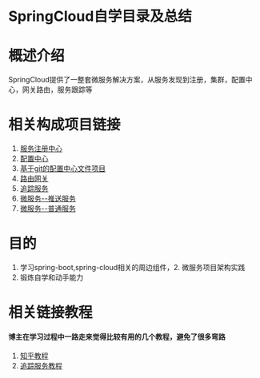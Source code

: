 # SpringCloud自学目录及总结
# 概述介绍
SpringCloud提供了一整套微服务解决方案，从服务发现到注册，集群，配置中心，网关路由，服务跟踪等

# 相关构成项目链接
1. [服务注册中心](https://github.com/caicai457614705/cloud-server)
2. [配置中心](https://github.com/caicai457614705/cloud-configer)
3. [基于git的配置中心文件项目](https://github.com/caicai457614705/config-file)
4. [路由网关](https://github.com/caicai457614705/cloud-zuul)
5. [追踪服务](https://github.com/caicai457614705/cloud-zipkin)
6. [微服务--推送服务](https://github.com/caicai457614705/service-notify)
7. [微服务--普通服务](https://github.com/caicai457614705/service-biz)


# 目的
1. 学习spring-boot,spring-cloud相关的周边组件，2. 微服务项目架构实践
3. 锻炼自学和动手能力

# 相关链接教程
#### 博主在学习过程中一路走来觉得比较有用的几个教程，避免了很多弯路
1. [知乎教程](https://zhuanlan.zhihu.com/dreawer?author=forezp)
2. [追踪服务教程](https://yq.aliyun.com/articles/78128?utm_campaign=wenzhang&utm_medium=article&utm_source=QQ-qun&201758&utm_content=m_19862)
